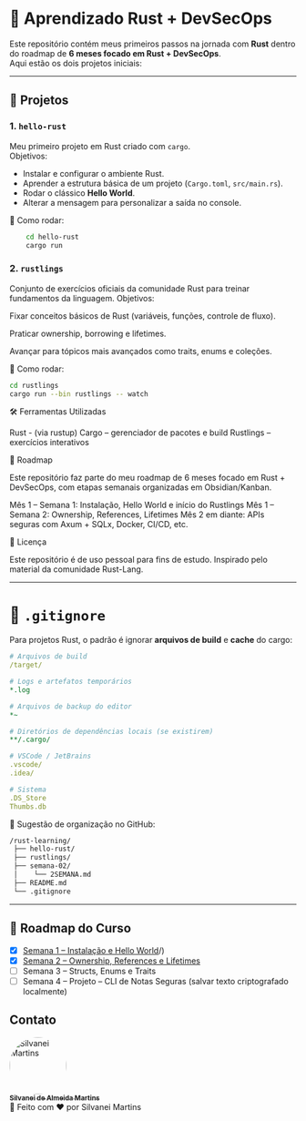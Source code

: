 # 🚀 Aprendizado Rust + DevSecOps

Este repositório contém meus primeiros passos na jornada com **Rust** dentro do roadmap de **6 meses focado em Rust + DevSecOps**.  
Aqui estão os dois projetos iniciais:

---

## 📂 Projetos

### 1. `hello-rust`

Meu primeiro projeto em Rust criado com `cargo`.  
Objetivos:

- Instalar e configurar o ambiente Rust.
- Aprender a estrutura básica de um projeto (`Cargo.toml`, `src/main.rs`).
- Rodar o clássico **Hello World**.
- Alterar a mensagem para personalizar a saída no console.

📌 Como rodar:

```bash
    cd hello-rust
    cargo run
```

### 2. `rustlings`

Conjunto de exercícios oficiais da comunidade Rust para treinar fundamentos da linguagem.
Objetivos:

Fixar conceitos básicos de Rust (variáveis, funções, controle de fluxo).

Praticar ownership, borrowing e lifetimes.

Avançar para tópicos mais avançados como traits, enums e coleções.

📌 Como rodar:

```bash
cd rustlings
cargo run --bin rustlings -- watch
```

🛠 Ferramentas Utilizadas

Rust - (via rustup)
Cargo – gerenciador de pacotes e build
Rustlings – exercícios interativos

📅 Roadmap

Este repositório faz parte do meu roadmap de 6 meses focado em Rust + DevSecOps,
com etapas semanais organizadas em Obsidian/Kanban.

Mês 1 – Semana 1: Instalação, Hello World e início do Rustlings
Mês 1 – Semana 2: Ownership, References, Lifetimes
Mês 2 em diante: APIs seguras com Axum + SQLx, Docker, CI/CD, etc.

📜 Licença

Este repositório é de uso pessoal para fins de estudo.
Inspirado pelo material da comunidade Rust-Lang.

---

# 📄 `.gitignore`

Para projetos Rust, o padrão é ignorar **arquivos de build** e **cache** do cargo:

```yaml
# Arquivos de build
/target/

# Logs e artefatos temporários
*.log

# Arquivos de backup do editor
*~

# Diretórios de dependências locais (se existirem)
**/.cargo/

# VSCode / JetBrains
.vscode/
.idea/

# Sistema
.DS_Store
Thumbs.db
```

📌 Sugestão de organização no GitHub:

```bash
/rust-learning/
 ├── hello-rust/
 ├── rustlings/
 ├── semana-02/
 │    └── 2SEMANA.md
 ├── README.md
 └── .gitignore
```

---

## 📅 Roadmap do Curso

- [x] [Semana 1 – Instalação e Hello World](1SEMANA.md)/)
- [x] [Semana 2 – Ownership, References e Lifetimes](2SEMANA.md)
- [ ] Semana 3 – Structs, Enums e Traits
- [ ] Semana 4 – Projeto – CLI de Notas Seguras (salvar texto criptografado localmente)

## Contato

<a href="https://github.com/SilvaneiMartins">
    <img
        style="border-radius:50%"
        src="https://github.com/SilvaneiMartins.png"
        width="100px;"
        alt="Silvanei Martins"
    />
    <br />
    <sub>
        <b>Silvanei de Almeida Martins</b>
    </sub>
</a>
     <a href="https://github.com/SilvaneiMartins" title="Silvanei martins" >
 </a>
<br />
🚀 Feito com ❤️ por Silvanei Martins
